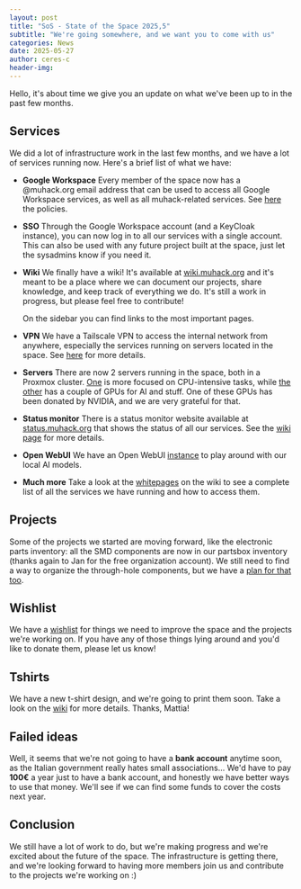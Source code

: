 ```yaml
---
layout: post
title: "SoS - State of the Space 2025,5"
subtitle: "We're going somewhere, and we want you to come with us"
categories: News
date: 2025-05-27
author: ceres-c
header-img: 
---
```


Hello, it's about time we give you an update on what we've been up to in the
past few months.

## Services
We did a lot of infrastructure work in the last few months, and we have a lot
of services running now. Here's a brief list of what we have:

- **Google Workspace** Every member of the space now has a @muhack.org email
  address that can be used to access all Google Workspace services, as well as
  all muhack-related services. See [here](https://wiki.muhack.org/view/MuHack_Account)
  the policies.

- **SSO** Through the Google Workspace account (and a KeyCloak instance),
  you can now log in to all our services with a single account. This can also
  be used with any future project built at the space, just let the sysadmins
  know if you need it.

- **Wiki** We finally have a wiki! It's available at
  [wiki.muhack.org](https://wiki.muhack.org) and it's meant to be a place where
  we can document our projects, share knowledge, and keep track of everything
  we do. It's still a work in progress, but please feel free to contribute!

  On the sidebar you can find links to the most important pages.

- **VPN** We have a Tailscale VPN to access the internal network from anywhere,
  especially the services running on servers located in the space. See
  [here](https://wiki.muhack.org/view/Tailscale_VPN) for more details.

- **Servers** There are now 2 servers running in the space, both in a Proxmox
  cluster. [One](https://wiki.muhack.org/view/CPU_Server) is more focused on
  CPU-intensive tasks, while [the other](https://wiki.muhack.org/view/GPU_Server)
  has a couple of GPUs for AI and stuff. One of these GPUs has been donated
  by NVIDIA, and we are very grateful for that.

- **Status monitor** There is a status monitor website available at
  [status.muhack.org](https://status.muhack.org) that shows the status of all
  our services. See the [wiki page](https://wiki.muhack.org/view/Status_monitor)
  for more details.

- **Open WebUI** We have an Open WebUI [instance](https://wiki.muhack.org/view/Open_WebUI)
  to play around with our local AI models.

- **Much more** Take a look at the [whitepages](https://wiki.muhack.org/view/Whitepages)
  on the wiki to see a complete list of all the services we have running
  and how to access them.

## Projects
Some of the projects we started are moving forward, like the electronic
parts inventory: all the SMD components are now in our partsbox inventory
(thanks again to Jan for the free organization account). We still need to find
a way to organize the through-hole components, but we have a
[plan for that too](wiki.muhack.org/view/Electronics_part_storage).

## Wishlist
We have a [wishlist](https://wiki.muhack.org/view/Wishlist) for things we need
to improve the space and the projects we're working on. If you have any of
those things lying around and you'd like to donate them, please let us know!

## Tshirts
We have a new t-shirt design, and we're going to print them soon. Take a look
on the [wiki](https://wiki.muhack.org/view/T-Shirt) for more details. Thanks,
Mattia!

## Failed ideas
Well, it seems that we're not going to have a **bank account** anytime soon, as
the Italian government really hates small associations... We'd have to pay
**100€** a year just to have a bank account, and honestly we have better ways
to use that money. We'll see if we can find some funds to cover the costs next
year.

## Conclusion
We still have a lot of work to do, but we're making progress and we're
excited about the future of the space. The infrastructure is getting there,
and we're looking forward to having more members join us and contribute to the
projects we're working on :)
